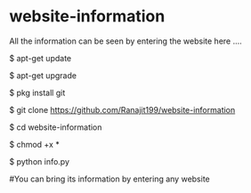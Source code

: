 # website-information
All the information can be seen by entering the website here ....


$ apt-get update

$ apt-get upgrade

$ pkg install git

$ git clone https://github.com/Ranajit199/website-information

$ cd website-information

$ chmod +x *

$ python info.py

#You can bring its information by entering any website
